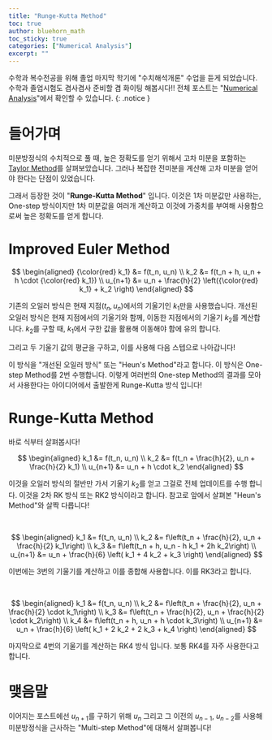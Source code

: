```yaml
---
title: "Runge-Kutta Method"
toc: true
author: bluehorn_math
toc_sticky: true
categories: ["Numerical Analysis"]
excerpt: ""
---
```


수학과 복수전공을 위해 졸업 마지막 학기에 "수치해석개론" 수업을 듣게 되었습니다. 수학과 졸업시험도 겸사겸사 준비할 겸 화이팅 해봅시다!! 전체 포스트는 "[Numerical Analysis](/categories/numerical-analysis)"에서 확인할 수 있습니다.
{: .notice }

# 들어가며

미분방정식의 수치적으로 풀 때, 높은 정확도를 얻기 위해서 고차 미분을 포함하는 [Taylor Method](/2025/05/12/taylor-method/)를 살펴보았습니다. 그러나 복잡한 전미분을 계산해 고차 미분을 얻어야 한다는 단점이 있었습니다.

그래서 등장한 것이 "**Runge-Kutta Method**" 입니다. 이것은 1차 미분값만 사용하는, One-step 방식이지만 1차 미분값을 여러개 계산하고 이것에 가중치를 부여해 사용함으로써 높은 정확도를 얻게 합니다.

# Improved Euler Method

$$
\begin{aligned}
{\color{red} k_1} &= f(t_n, u_n) \\
k_2 &= f(t_n + h, u_n + h \cdot {\color{red} k_1}) \\
u_{n+1} &= u_n + \frac{h}{2} \left({\color{red} k_1} + k_2 \right)
\end{aligned}
$$

기존의 오일러 방식은 현재 지점($t_n, u_n$)에서의 기울기인 $k_1$만을 사용했습니다. 개선된 오일러 방식은 현재 지점에서의 기울기와 함께, 이동한 지점에서의 기울기 $k_2$를 계산합니다. $k_2$를 구할 때, $k_1$에서 구한 값을 활용해 이동해야 함에 유의 합니다.

그리고 두 기울기 값의 평균을 구하고, 이를 사용해 다음 스텝으로 나아갑니다!

이 방식을 "개선된 오일러 방식" 또는 "Heun's Method"라고 합니다. 이 방식은 One-step Method를 2번 수행합니다.
이렇게 여러번의 One-step Method의 결과를 모아서 사용한다는 아이디어에서 출발한게 Runge-Kutta 방식 입니다!

# Runge-Kutta Method

바로 식부터 살펴봅시다!

$$
\begin{aligned}
k_1 &= f(t_n, u_n) \\
k_2 &= f(t_n + \frac{h}{2}, u_n + \frac{h}{2} k_1) \\
u_{n+1} &= u_n + h \cdot k_2
\end{aligned}
$$

이것을 오일러 방식의 절반만 가서 기울기 $k_2$를 얻고 그걸로 전체 업데이트를 수행 합니다. 이것을 2차 RK 방식 또는 RK2 방식이라고 합니다. 참고로 앞에서 살펴본 "Heun's Method"와 살짝 다릅니다!

<br/>

$$
\begin{aligned}
k_1 &= f(t_n, u_n) \\
k_2 &= f\left(t_n + \frac{h}{2}, u_n + \frac{h}{2} k_1\right) \\
k_3 &= f\left(t_n + h, u_n - h k_1 + 2h k_2\right) \\
u_{n+1} &= u_n + \frac{h}{6} \left( k_1 + 4 k_2 + k_3 \right)
\end{aligned}
$$

이번에는 3번의 기울기를 계산하고 이를 종합해 사용합니다. 이를 RK3라고 합니다.

<br/>

$$
\begin{aligned}
k_1 &= f(t_n, u_n) \\
k_2 &= f\left(t_n + \frac{h}{2}, u_n + \frac{h}{2} \cdot k_1\right) \\
k_3 &= f\left(t_n + \frac{h}{2}, u_n + \frac{h}{2} \cdot k_2\right) \\
k_4 &= f\left(t_n + h, u_n + h \cdot k_3\right) \\
u_{n+1} &= u_n + \frac{h}{6} \left( k_1 + 2 k_2 + 2 k_3 + k_4 \right)
\end{aligned}
$$

마지막으로 4번의 기울기를 계산하는 RK4 방식 입니다. 보통 RK4를 자주 사용한다고 합니다.

# 맺음말

이어지는 포스트에선 $u_{n+1}$를 구하기 위해 $u_{n}$ 그리고 그 이전의 $u_{n-1}$, $u_{n-2}$를 사용해 미분방정식을 근사하는 "Multi-step Method"에 대해서 살펴봅니다!

